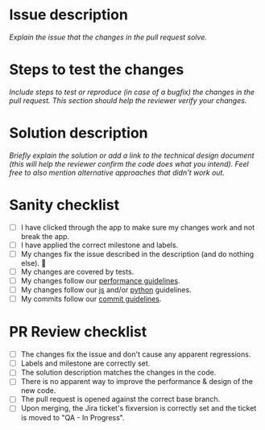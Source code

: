 # Issue description

*Explain the issue that the changes in the pull request solve.*

# Steps to test the changes

*Include steps to test or reproduce (in case of a bugfix) the changes in the pull request. This section should help the reviewer verify your changes.*

# Solution description

*Briefly explain the solution or add a link to the technical design document (this will help the reviewer confirm the code does what you intend). Feel free to also mention alternative approaches that didn't work out.*

# Sanity checklist

- [ ] I have clicked through the app to make sure my changes work and not break the app.
- [ ] I have applied the correct milestone and labels.
- [ ] My changes fix the issue described in the description (and do nothing else). 🤞
- [ ] My changes are covered by tests.
- [ ] My changes follow our [performance guidelines](https://github.com/google/ggrc-core/blob/dev/docs/source/contributing/performance.rst).
- [ ] My changes follow our [js](https://github.com/google/ggrc-core/blob/dev/docs/source/contributing/javascript.rst) and/or [python](https://github.com/google/ggrc-core/blob/dev/docs/source/contributing/python.rst) guidelines.
- [ ] My commits follow our [commit guidelines](https://github.com/google/ggrc-core/blob/dev/docs/source/contributing/git/how_to_write_a_commit_message.rst).

<!-- If your PR includes a migration include the additional checklist items
# Migration checklist
- [ ] db_reset runs without errors or warnings.
- [ ] db_reset ggrc-qa.sql runs without errors or warnings.
-->

# PR Review checklist

- [ ] The changes fix the issue and don't cause any apparent regressions.
- [ ] Labels and milestone are correctly set.
- [ ] The solution description matches the changes in the code.
- [ ] There is no apparent way to improve the performance & design of the new code.
- [ ] The pull request is opened against the correct base branch.
- [ ] Upon merging, the Jira ticket's fixversion is correctly set and the ticket is moved to "QA - In Progress".

<!-- If your code is not finished yet can include a TODO check list
# TODO

- [ ] First item on the TODO
-->

<!-- If your PR depends on other tickets or PRs, you can list them here
# Dependencies

This PR is `on hold` until the dependencies are merged:

- [ ] GGRC-1234
- [ ] #1234
-->
